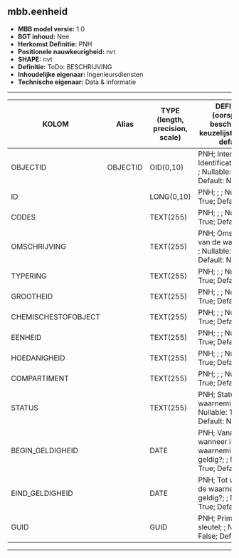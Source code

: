 ## mbb.eenheid

* __MBB model versie:__ 1.0
* __BGT inhoud:__ Nee
* __Herkomst Definitie:__ PNH
* __Positionele nauwkeurigheid:__ nvt
* __SHAPE:__ nvt
* __Definitie:__ ToDo: BESCHRIJVING
* __Inhoudelijke eigenaar:__ Ingenieursdiensten
* __Technische eigenaar:__ Data & informatie

***


|KOLOM                               |Alias                             |TYPE (length, precision, scale)               | DEFINITIE (oorsprong; beschrijving; keuzelijst; nullable; default)                               |
|------                              |----                              |-----                                          |--------------------------------------------------------------------------------------------------
|OBJECTID                            |OBJECTID                          |OID(0,10)                                      | PNH; Intern ArcGIS Identificatienummer; ; Nullable: False; Default: None |
|ID                                  |                                  |LONG(0,10)                                     | PNH; ; ; Nullable: True; Default: None                                                           |
|CODES                               |                                  |TEXT(255)                                      | PNH; ; ; Nullable: True; Default: None                                                           |
|OMSCHRIJVING                        |                                  |TEXT(255)                                      | PNH; Omschrijving van de waarneming; ; Nullable: True; Default: None                             |
|TYPERING                            |                                  |TEXT(255)                                      | PNH; ; ; Nullable: True; Default: None                                                           |
|GROOTHEID                           |                                  |TEXT(255)                                      | PNH; ; ; Nullable: True; Default: None                                                           |
|CHEMISCHESTOFOBJECT                 |                                  |TEXT(255)                                      | PNH; ; ; Nullable: True; Default: None                                                           |
|EENHEID                             |                                  |TEXT(255)                                      | PNH; ; ; Nullable: True; Default: None                                                           |
|HOEDANIGHEID                        |                                  |TEXT(255)                                      | PNH; ; ; Nullable: True; Default: None                                                           |
|COMPARTIMENT                        |                                  |TEXT(255)                                      | PNH; ; ; Nullable: True; Default: None                                                           |
|STATUS                              |                                  |TEXT(255)                                      | PNH; Status van de waarneming; ; Nullable: True; Default: None                                   |
|BEGIN_GELDIGHEID                    |                                  |DATE                                           | PNH; Vanaf wanneer is de waarneming geldig?; ; Nullable: True; Default: None                     |
|EIND_GELDIGHEID                     |                                  |DATE                                           | PNH; Tot wanneer is de waarneming geldig?; ; Nullable: True; Default: None                       |
|GUID                                |                                  |GUID                                           | PNH; Primaire sleutel; ; Nullable: False; Default: None                                          |
***

